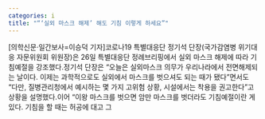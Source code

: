 ```yaml
---
categories: i
title: "“‘실외 마스크 해제’ 해도 기침 이렇게 하세요”"
---
```

[의학신문·일간보사=이승덕 기자]코로나19 특별대응단 정기석 단장(국가감염병 위기대응 자문위원회 위원장)은 26일 특별대응단 정례브리핑에서 실외 마스크 해제에 따라 기침예절을 강조했다.정기석 단장은 “오늘은 실외마스크 의무가 우리나라에서 전면해제되는 날이다. 이제는 과학적으로도 실외에서 마스크를 벗으셔도 되는 때가 됐다”면서도 “다만, 질병관리청에서 예시하는 몇 가지 고위험 상황, 시설에서는 착용을 권고한다”고 상황을 설명했다.이어 “이왕 마스크를 벗으면 암만 마스크를 벗더라도 기침예절이란 게 있다. 기침을 할 때는 허공에 대고 그